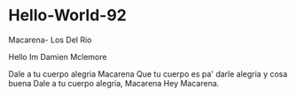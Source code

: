 # Hello-World-92
Macarena- Los Del Rio

Hello Im Damien Mclemore

Dale a tu cuerpo alegria Macarena
Que tu cuerpo es pa' darle alegria y cosa buena
Dale a tu cuerpo alegria, Macarena
Hey Macarena.
